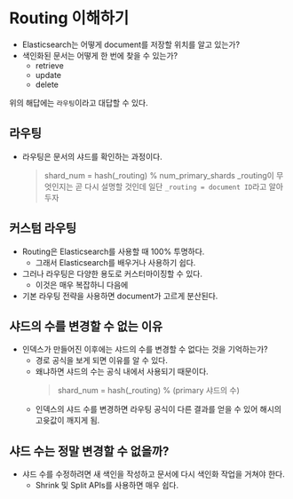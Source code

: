 # Routing 이해하기

-   Elasticsearch는 어떻게 document를 저장할 위치를 알고 있는가?
-   색인화된 문서는 어떻게 한 번에 찾을 수 있는가?
    -   retrieve
    -   update
    -   delete

위의 해답에는 `라우팅`이라고 대답할 수 있다.

## 라우팅

-   라우팅은 문서의 샤드를 확인하는 과정이다.
    > shard_num = hash(\_routing) % num_primary_shards
    > \_routing이 무엇인지는 곧 다시 설명할 것인데 일단 `_routing = document ID`라고 알아두자

## 커스텀 라우팅

-   Routing은 Elasticsearch를 사용할 때 100% 투명하다.
    -   그래서 Elasticsearch를 배우거나 사용하기 쉽다.
-   그러나 라우팅은 다양한 용도로 커스터마이징할 수 있다.
    -   이것은 매우 복잡하니 다음에
-   기본 라우팅 전략을 사용하면 document가 고르게 분산된다.

## 샤드의 수를 변경할 수 없는 이유

-   인덱스가 만들어진 이후에는 샤드의 수를 변경할 수 없다는 것을 기억하는가?
    -   경로 공식을 보게 되면 이유를 알 수 있다.
    -   왜냐하면 샤드의 수는 공식 내에서 사용되기 때문이다.
        > shard_num = hash(\_routing) % (primary 샤드의 수)
    -   인덱스의 샤드 수를 변경하면 라우팅 공식이 다른 결과를 얻을 수 있어 해시의 고윳값이 깨지게 됨.

## 샤드 수는 정말 변경할 수 없을까?

-   샤드 수를 수정하려면 새 색인을 작성하고 문서에 다시 색인화 작업을 거쳐야 한다.
    -   Shrink 및 Split APIs를 사용하면 매우 쉽다.
